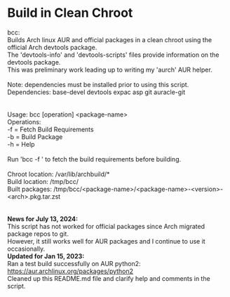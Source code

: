 # Build in Clean Chroot

bcc: <br>
Builds Arch linux AUR and official packages in a clean chroot using the official Arch devtools package.<br>
The 'devtools-info' and 'devtools-scripts' files provide information on the devtools package.<br>
This was preliminary work leading up to writing my 'aurch' AUR helper.<br>
<br>
Note: dependencies must be installed prior to using this script.<br>
Dependencies: base-devel devtools expac asp git auracle-git<br>
<br>
<br>
 Usage: bcc [operation] \<package-name\> <br>
 Operations: <br>
	-f  = Fetch Build Requirements <br>
	-b  = Build Package <br>
	-h  = Help <br>
<br>
 Run 'bcc -f <package-name>' to fetch the build requirements before building.<br>
<br>
 Chroot location:	/var/lib/archbuild/* <br>
 Build location:	/tmp/bcc/ <br>
 Built packages:	/tmp/bcc/\<package-name\>/\<package-name\>-\<version\>-\<arch\>.pkg.tar.zst <br>
<br>
<br>
**News for July 13, 2024:**<br>
This script has not worked for official packages since Arch migrated package repos to git.<br>
However, it still works well for AUR packages and I continue to use it occasionally.<br>
**Updated for Jan 15, 2023:**<br>
Ran a test build successfully on AUR python2: https://aur.archlinux.org/packages/python2 <br>
Cleaned up this README.md file and clarify help and comments in the script.<br>
<br>